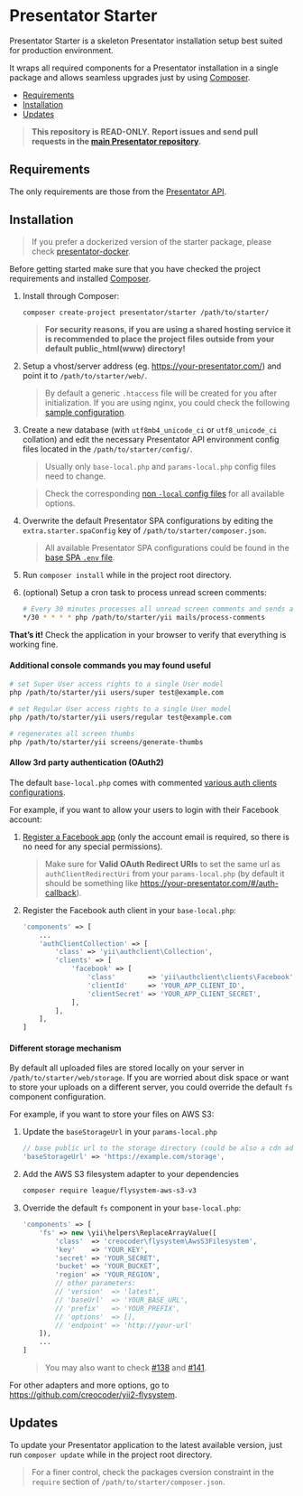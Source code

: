 Presentator Starter
======================================================================

Presentator Starter is a skeleton Presentator installation setup best suited for production environment.

It wraps all required components for a Presentator installation in a single package and allows seamless upgrades just by using [Composer](https://getcomposer.org/).

- [Requirements](#requirements)
- [Installation](#installation)
- [Updates](#updates)

> **This repository is READ-ONLY.**
> **Report issues and send pull requests in the [main Presentator repository](https://github.com/presentator/presentator/issues).**


## Requirements

The only requirements are those from the [Presentator API](https://github.com/presentator/presentator-api/blob/master/README.md#requirements).


## Installation

> If you prefer a dockerized version of the starter package, please check [presentator-docker](https://github.com/presentator/presentator-docker).

Before getting started make sure that you have checked the project requirements and installed [Composer](https://getcomposer.org/).

1. Install through Composer:

    ```bash
    composer create-project presentator/starter /path/to/starter/
    ```

    > **For security reasons, if you are using a shared hosting service it is recommended to place the project files outside from your default public_html(www) directory!**

2. Setup a vhost/server address (eg. https://your-presentator.com/) and point it to `/path/to/starter/web/`.

    > By default a generic `.htaccess` file will be created for you after initialization. If you are using nginx, you could check the following [sample configuration](https://github.com/presentator/presentator/issues/120#issuecomment-539844456).

3. Create a new database (with `utf8mb4_unicode_ci` or `utf8_unicode_ci` collation) and edit the necessary Presentator API environment config files located in the `/path/to/starter/config/`.

    > Usually only `base-local.php` and `params-local.php` config files need to change.

    > Check the corresponding [non `-local` config files](https://github.com/presentator/presentator-api/blob/master/config) for all available options.

4. Overwrite the default Presentator SPA configurations by editing the `extra.starter.spaConfig` key of `/path/to/starter/composer.json`.

    > All available Presentator SPA configurations could be found in the [base SPA `.env` file](https://github.com/presentator/presentator-spa/blob/master/.env).

5. Run `composer install` while in the project root directory.

6. (optional) Setup a cron task to process unread screen comments:

    ```bash
    # Every 30 minutes processes all unread screen comments and sends an email to the related users.
    */30 * * * * php /path/to/starter/yii mails/process-comments
    ```

**That’s it!** Check the application in your browser to verify that everything is working fine.

#### Additional console commands you may found useful

```bash
# set Super User access rights to a single User model
php /path/to/starter/yii users/super test@example.com

# set Regular User access rights to a single User model
php /path/to/starter/yii users/regular test@example.com

# regenerates all screen thumbs
php /path/to/starter/yii screens/generate-thumbs
```

#### Allow 3rd party authentication (OAuth2)

The default `base-local.php` comes with commented [various auth clients configurations](https://github.com/presentator/presentator/blob/master/packages/api/environments/prod/config/base-local.php#L40-L79).

For example, if you want to allow your users to login with their Facebook account:

1. [Register a Facebook app](https://developers.facebook.com/docs/apps#register) (only the account email is required, so there is no need for any special permissions).

    > Make sure for **Valid OAuth Redirect URIs** to set the same url as `authClientRedirectUri` from your `params-local.php` (by default it should be something like https://your-presentator.com/#/auth-callback).

2. Register the Facebook auth client in your `base-local.php`:

    ```php
    'components' => [
        ...
        'authClientCollection' => [
            'class' => 'yii\authclient\Collection',
            'clients' => [
                'facebook' => [
                    'class'        => 'yii\authclient\clients\Facebook',
                    'clientId'     => 'YOUR_APP_CLIENT_ID',
                    'clientSecret' => 'YOUR_APP_CLIENT_SECRET',
                ],
            ],
        ],
    ]
    ```

#### Different storage mechanism

By default all uploaded files are stored locally on your server in `/path/to/starter/web/storage`.
If you are worried about disk space or want to store your uploads on a different server, you could override the default `fs` component configuration.

For example, if you want to store your files on AWS S3:

1. Update the `baseStorageUrl` in your `params-local.php`

    ```php
    // base public url to the storage directory (could be also a cdn address if you use S3 or other storage mechanism)
    'baseStorageUrl' => 'https://example.com/storage',
    ```

2. Add the AWS S3 filesystem adapter to your dependencies

    ```bash
    composer require league/flysystem-aws-s3-v3
    ```

3. Override the default `fs` component in your `base-local.php`:

    ```php
    'components' => [
        'fs' => new \yii\helpers\ReplaceArrayValue([
            'class'  => 'creocoder\flysystem\AwsS3Filesystem',
            'key'    => 'YOUR_KEY',
            'secret' => 'YOUR_SECRET',
            'bucket' => 'YOUR_BUCKET',
            'region' => 'YOUR_REGION',
            // other parameters:
            // 'version'  => 'latest',
            // 'baseUrl'  => 'YOUR_BASE_URL',
            // 'prefix'   => 'YOUR_PREFIX',
            // 'options'  => [],
            // 'endpoint' => 'http://your-url'
        ]),
        ...
    ]
    ```

    > You may also want to check [#138](https://github.com/presentator/presentator/issues/138) and [#141](https://github.com/presentator/presentator/issues/141).

For other adapters and more options, go to https://github.com/creocoder/yii2-flysystem.


## Updates

To update your Presentator application to the latest available version, just run `composer update` while in the project root directory.

> For a finer control, check the packages cversion constraint in the `require` section of `/path/to/starter/composer.json`.
